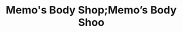 ---
title: "Memo's Body Shop;Memo’s Body Shoo"
url: /milwaukee/memos-body-shop-memos-body-shoo/
shop: car repair
---